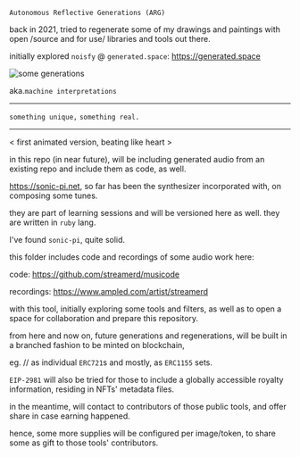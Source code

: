     Autonomous Reflective Generations (ARG)

back in 2021, tried to regenerate some of my drawings and paintings with open /source and for use/ libraries and tools out there. 

initially explored `noisfy` @ `generated.space`: https://generated.space  


![some generations][project_arg_some_gens]


aka.`machine interpretations` 

---
`something unique,` `something real.`

---


< first animated version, beating like heart >

in this repo (in near future), will be including generated audio from an existing repo and include them as code, as well.

https://sonic-pi.net, so far has been the synthesizer incorporated with, on composing some tunes.

they are part of learning sessions and will be versioned here as well. they are written in `ruby` lang. 

I've found `sonic-pi`, quite solid. 

this folder includes code and recordings of some audio work here:

code: https://github.com/streamerd/musicode

recordings: 
https://www.ampled.com/artist/streamerd

with this tool, initially exploring some tools and filters, as well as to open a space for collaboration and prepare this repository.

from here and now on, future generations and regenerations, will be built in a branched fashion to be minted on blockchain, 

eg.  // as individual `ERC721`s and mostly, as `ERC1155` sets.

`EIP-2981` will also be tried for those to include a globally accessible royalty information, residing in NFTs' metadata files.

in the meantime, will contact to contributors of those public tools, and offer share in case earning happened. 

hence, some more supplies will be configured per image/token, to share some as gift to those tools' contributors.


 [project_arg_some_gens]: visual/outcomes/noisify/project_arg_some_gens.png


[rabbit-holed-moshed-animated]: visual/outcomes/photomosh/gif/rabbit_holed_00.gif
